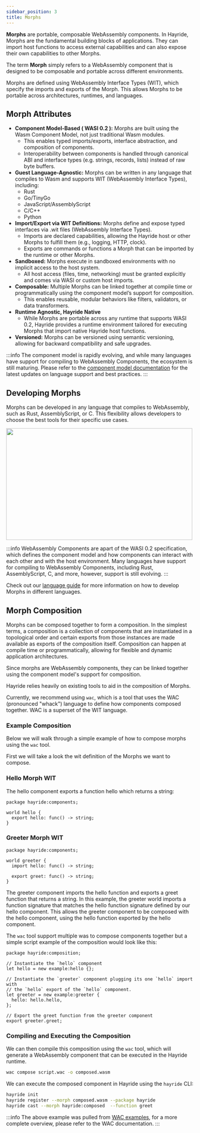 ```yaml
---
sidebar_position: 3
title: Morphs
---
```


**Morphs** are portable, composable WebAssembly components. In Hayride, Morphs are the fundamental building blocks of applications. They can import host functions to access external capabilities and can also expose their own capabilities to other Morphs. 

The term **Morph** simply refers to a WebAssembly component that is designed to be composable and portable across different environments. 

Morphs are defined using WebAssembly Interface Types (WIT), which specify the imports and exports of the Morph. This allows Morphs to be portable across architectures, runtimes, and languages.

## Morph Attributes

- **Component Model-Based ( WASI 0.2 ):** Morphs are built using the Wasm Component Model, not just traditional Wasm modules.
    - This enables typed imports/exports, interface abstraction, and composition of components.
    - Interoperability between components is handled through canonical ABI and interface types (e.g. strings, records, lists) instead of raw byte buffers.
- **Guest Language-Agnostic:** Morphs can be written in any language that compiles to Wasm and supports WIT (WebAssembly Interface Types), including:
    - Rust
    - Go/TinyGo
    - JavaScript/AssemblyScript
    - C/C++ 
    - Python 
- **Import/Export via WIT Definitions:** Morphs define and expose typed interfaces via .wit files (WebAssembly Interface Types).
    - Imports are declared capabilities, allowing the Hayride host or other Morphs to fulfill them (e.g., logging, HTTP, clock).
    - Exports are commands or functions a Morph that can be imported by the runtime or other Morphs.
- **Sandboxed:** Morphs execute in sandboxed environments with no implicit access to the host system.
    - All host access (files, time, networking) must be granted explicitly and comes via WASI or custom host imports.
- **Composable:** Multiple Morphs can be linked together at compile time or programmatically using the component model’s support for composition.
    - This enables reusable, modular behaviors like filters, validators, or data transformers.
- **Runtime Agnostic, Hayride Native**
    - While Morphs are portable across any runtime that supports WASI 0.2, Hayride provides a runtime environment tailored for executing Morphs that import native Hayride host functions.
- **Versioned:** Morphs can be versioned using semantic versioning, allowing for backward compatibility and safe upgrades.

:::info
The component model is rapidly evolving, and while many languages have support for compiling to WebAssembly Components, the ecosystem is still maturing. Please refer to the [component model documentation](https://component-model.bytecodealliance.org/introduction.html) for the latest updates on language support and best practices.
:::


## Developing Morphs
Morphs can be developed in any language that compiles to WebAssembly, such as Rust, AssemblyScript, or C. This flexibility allows developers to choose the best tools for their specific use cases.

<div style={{ textAlign: 'center' }}>
    <img src={require('./assets/morph-langs.png').default} width="500" height="300" />
</div>

:::info
WebAssembly Components are apart of the WASI 0.2 specification, which defines the component model and how components can interact with each other and with the host environment. Many languages have support for compiling to WebAssembly Components, including Rust, AssemblyScript, C, and more, however, support is still evolving. 
:::

Check out our [language guide](../languages/) for more information on how to develop Morphs in different languages.

## Morph Composition

Morphs can be composed together to form a composition. In the simplest terms, a composition is a collection of components that are instantiated in a topological order and certain exports from those instances are made available as exports of the composition itself. Composition can happen at compile time or programmatically, allowing for flexible and dynamic application architectures.

Since morphs are WebAssembly components, they can be linked together using the component model's support for composition.

Hayride relies heavily on existing tools to aid in the composition of Morphs. 

Currently, we recommend using `wac`, which is a tool that uses the WAC (pronounced "whack") language to define how components composed together. WAC is a superset of the WIT language.


### Example Composition 

Below we will walk through a simple example of how to compose morphs using the `wac` tool.

First we will take a look the wit definition of the Morphs we want to compose.

### Hello Morph WIT

The hello component exports a function hello which returns a string:
```
package hayride:components;

world hello {
  export hello: func() -> string;
}
```

### Greeter Morph WIT

```
package hayride:components;

world greeter {
  import hello: func() -> string;

  export greet: func() -> string;
}
```

The greeter component imports the hello function and exports a greet function that returns a string. In this example, the greeter world imports a function signature that matches the hello function signature defined by our hello component. This allows the greeter component to be composed with the hello component, using the hello function exported by the hello component.

The `wac` tool support multiple was to compose components together but a simple script example of the composition would look like this:

```
package hayride:composition;

// Instantiate the `hello` component
let hello = new example:hello {};

// Instantiate the `greeter` component plugging its one `hello` import with
// the `hello` export of the `hello` component.
let greeter = new example:greeter {
  hello: hello.hello,
};

// Export the greet function from the greeter component
export greeter.greet;
```

### Compiling and Executing the Composition
We can then compile this composition using the `wac` tool, which will generate a WebAssembly component that can be executed in the Hayride runtime.

```sh
wac compose script.wac -o composed.wasm
```

We can execute the composed component in Hayride using the `hayride` CLI:

```sh
hayride init 
hayride register --morph composed.wasm --package hayride
hayride cast --morph hayride:composed  --function greet
```

:::info 
The above example was pulled from [WAC examples](https://github.com/bytecodealliance/wac/tree/main/examples), for a more complete overview, please refer to the WAC documentation.
:::


